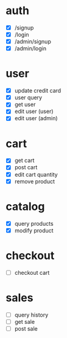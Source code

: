 # auth

- [x] /signup
- [x] /login
- [x] /admin/signup
- [x] /admin/login

# user

- [x] update credit card
- [x] user query
- [x] get user
- [x] edit user (user)
- [x] edit user (admin)

# cart

- [x] get cart
- [x] post cart
- [x] edit cart quantity
- [x] remove product

# catalog

- [x] query products
- [x] modify product

# checkout

- [ ] checkout cart

# sales

- [ ] query history
- [ ] get sale
- [ ] post sale
